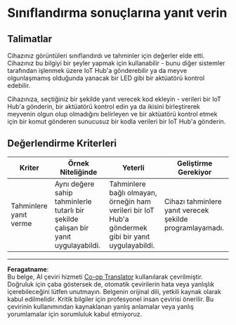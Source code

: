 <!--
CO_OP_TRANSLATOR_METADATA:
{
  "original_hash": "022e21f8629b721424c1de25195fff67",
  "translation_date": "2025-08-28T02:50:44+00:00",
  "source_file": "4-manufacturing/lessons/2-check-fruit-from-device/assignment.md",
  "language_code": "tr"
}
-->
# Sınıflandırma sonuçlarına yanıt verin

## Talimatlar

Cihazınız görüntüleri sınıflandırdı ve tahminler için değerler elde etti. Cihazınız bu bilgiyi bir şeyler yapmak için kullanabilir - bunu diğer sistemler tarafından işlenmek üzere IoT Hub'a gönderebilir ya da meyve olgunlaşmamış olduğunda yanacak bir LED gibi bir aktüatörü kontrol edebilir.

Cihazınıza, seçtiğiniz bir şekilde yanıt verecek kod ekleyin - verileri bir IoT Hub'a gönderin, bir aktüatörü kontrol edin ya da ikisini birleştirerek meyvenin olgun olup olmadığını belirleyen ve bir aktüatörü kontrol etmek için bir komut gönderen sunucusuz bir kodla verileri bir IoT Hub'a gönderin.

## Değerlendirme Kriterleri

| Kriter | Örnek Niteliğinde | Yeterli | Geliştirme Gerekiyor |
| ------- | ----------------- | ------- | -------------------- |
| Tahminlere yanıt verme | Aynı değere sahip tahminlerle tutarlı bir şekilde çalışan bir yanıt uygulayabildi. | Tahminlere bağlı olmayan, örneğin ham verileri bir IoT Hub'a göndermek gibi bir yanıt uygulayabildi. | Cihazı tahminlere yanıt verecek şekilde programlayamadı. |

---

**Feragatname**:  
Bu belge, AI çeviri hizmeti [Co-op Translator](https://github.com/Azure/co-op-translator) kullanılarak çevrilmiştir. Doğruluk için çaba göstersek de, otomatik çevirilerin hata veya yanlışlık içerebileceğini lütfen unutmayın. Belgenin orijinal dili, yetkili kaynak olarak kabul edilmelidir. Kritik bilgiler için profesyonel insan çevirisi önerilir. Bu çevirinin kullanımından kaynaklanan yanlış anlamalar veya yanlış yorumlamalar için sorumluluk kabul etmiyoruz.